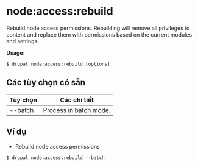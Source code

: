 # node:access:rebuild
Rebuild node access permissions. Rebuilding will remove all privileges to content and replace them with permissions based on the current modules and settings.

**Usage:**
```
$ drupal node:access:rebuild [options] 
```

## Các tùy chọn có sẵn
Tùy chọn | Các chi tiết
-------|-------------
--batch | Process in batch mode.

## Ví dụ
* Rebuild node access permissions
```
$ drupal node:access:rebuild --batch
```
